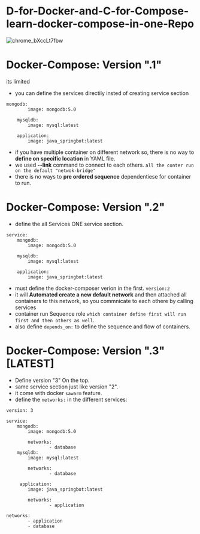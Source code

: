 # D-for-Docker-and-C-for-Compose-learn-docker-compose-in-one-Repo

![chrome_bXccLt7fbw](https://user-images.githubusercontent.com/71556060/188312771-5a19bb01-6afd-43dd-8e50-f8778b73c5b1.png)

# Docker-Compose: Version ".1"
its limited
- you can define the services directily insted of creating service section
```
mongodb:
        image: mongodb:5.0
    
    mysqldb:
        image: mysql:latest
        
    application:
        image: java_springbot:latest
```
- if you have multiple container on different network so, there is no way to **define on specific location** in YAML file.
- we used **--link** command to connect to each others. `all the conter run on the default "netwok-bridge"`
- there is no ways to **pre ordered sequence** dependentiese for container to run.

# Docker-Compose: Version ".2"
- define the all Services ONE service section.
```
service:
    mongodb:
        image: mongodb:5.0
    
    mysqldb:
        image: mysql:latest
        
    application:
        image: java_springbot:latest
```
- must define the docker-composer verion in the first. 
`version:2`
- it will **Automated create a new default network** and then attached all containers to this network, so you commnicate to each othere by calling services
- container run Sequence role `which container define first will run first and then others as well`.
- also define `depends_on:` to define the sequence and flow of containers. 


# Docker-Compose: Version ".3" [LATEST]
- Define version "3" On the top.
- same service section just like version "2".
- it come with docker `sawarm` feature.
- define the `networks:` in the different services:
```
version: 3

service:
    mongodb:
        image: mongodb:5.0
        
        networks:
                - database
    mysqldb:
        image: mysql:latest
        
        networks:
                - database
        
     application:
        image: java_springbot:latest
        
        networks:
                - application
                                
networks:
        - application
        - database

```




